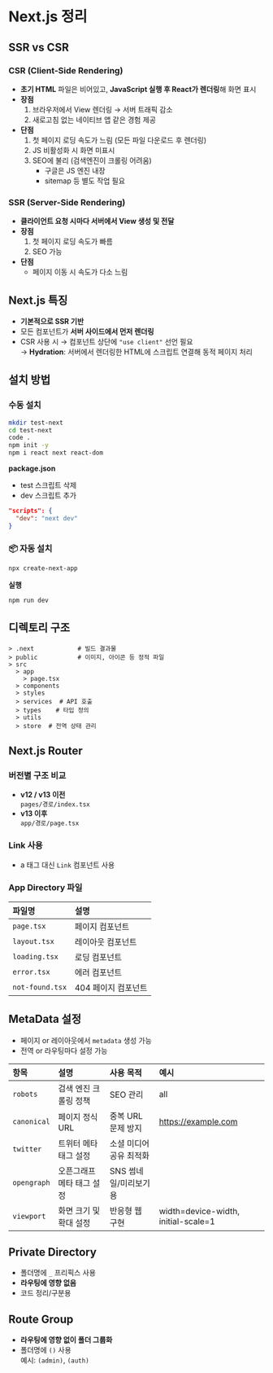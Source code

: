 # Next.js 정리

## SSR vs CSR

### CSR (Client-Side Rendering)

- **초기 HTML** 파일은 비어있고, **JavaScript 실행 후 React가 렌더링**해 화면 표시
- **장점**
  1. 브라우저에서 View 렌더링 → 서버 트래픽 감소
  2. 새로고침 없는 네이티브 앱 같은 경험 제공
- **단점**
  1. 첫 페이지 로딩 속도가 느림 (모든 파일 다운로드 후 렌더링)
  2. JS 비활성화 시 화면 미표시
  3. SEO에 불리 (검색엔진이 크롤링 어려움)
     - 구글은 JS 엔진 내장
     - sitemap 등 별도 작업 필요

### SSR (Server-Side Rendering)

- **클라이언트 요청 시마다 서버에서 View 생성 및 전달**
- **장점**
  1. 첫 페이지 로딩 속도가 빠름
  2. SEO 가능
- **단점**
  - 페이지 이동 시 속도가 다소 느림

## Next.js 특징

- **기본적으로 SSR 기반**
- 모든 컴포넌트가 **서버 사이드에서 먼저 렌더링**
- CSR 사용 시 → 컴포넌트 상단에 `"use client"` 선언 필요  
  → **Hydration**: 서버에서 렌더링한 HTML에 스크립트 연결해 동적 페이지 처리

## 설치 방법

### 수동 설치

```bash
mkdir test-next
cd test-next
code .
npm init -y
npm i react next react-dom
```

**package.json**

- test 스크립트 삭제
- dev 스크립트 추가

```json
"scripts": {
  "dev": "next dev"
}
```

### 📦 자동 설치

```bash
npx create-next-app
```

**실행**

```bash
npm run dev
```

## 디렉토리 구조

```
> .next            # 빌드 결과물
> public           # 이미지, 아이콘 등 정적 파일
> src
  > app
    > page.tsx
  > components
  > styles
  > services  # API 호출
  > types    # 타입 정의
  > utils
  > store  # 전역 상태 관리
```

## Next.js Router

### 버전별 구조 비교

- **v12 / v13 이전**  
  `pages/경로/index.tsx`
- **v13 이후**  
  `app/경로/page.tsx`

### Link 사용

- a 태그 대신 `Link` 컴포넌트 사용

### App Directory 파일

| 파일명          | 설명                |
| :-------------- | :------------------ |
| `page.tsx`      | 페이지 컴포넌트     |
| `layout.tsx`    | 레이아웃 컴포넌트   |
| `loading.tsx`   | 로딩 컴포넌트       |
| `error.tsx`     | 에러 컴포넌트       |
| `not-found.tsx` | 404 페이지 컴포넌트 |

## MetaData 설정

- 페이지 or 레이아웃에서 `metadata` 생성 가능
- 전역 or 라우팅마다 설정 가능

| 항목        | 설명                      | 사용 목적               | 예시                                |
| :---------- | :------------------------ | :---------------------- | :---------------------------------- |
| `robots`    | 검색 엔진 크롤링 정책     | SEO 관리                | all                                 |
| `canonical` | 페이지 정식 URL           | 중복 URL 문제 방지      | https://example.com                 |
| `twitter`   | 트위터 메타 태그 설정     | 소셜 미디어 공유 최적화 |                                     |
| `opengraph` | 오픈그래프 메타 태그 설정 | SNS 썸네일/미리보기용   |                                     |
| `viewport`  | 화면 크기 및 확대 설정    | 반응형 웹 구현          | width=device-width, initial-scale=1 |

## Private Directory

- 폴더명에 `_` 프리픽스 사용
- **라우팅에 영향 없음**
- 코드 정리/구분용

## Route Group

- **라우팅에 영향 없이 폴더 그룹화**
- 폴더명에 `()` 사용  
  예시: `(admin)`, `(auth)`
